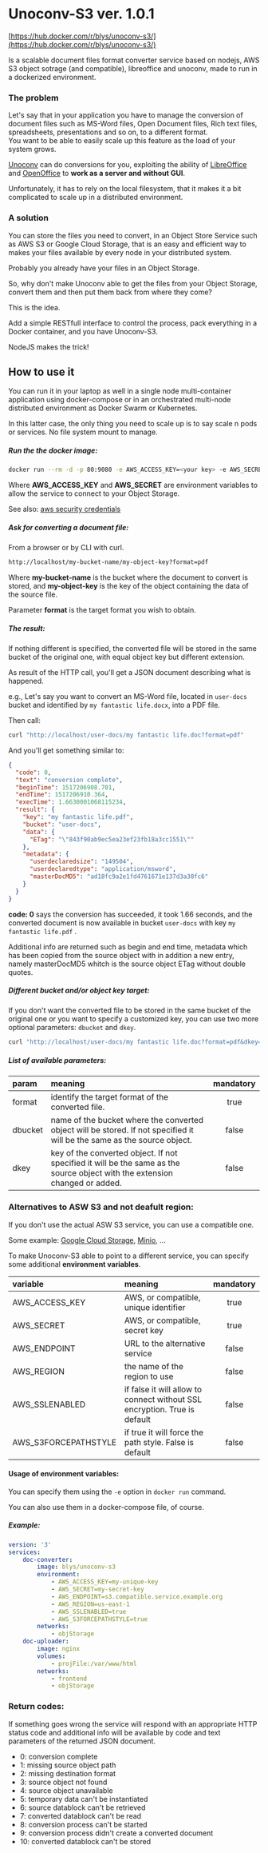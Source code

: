 # Unoconv-S3 ver. 1.0.1

[https://hub.docker.com/r/blys/unoconv-s3/](https://hub.docker.com/r/blys/unoconv-s3/)

Is a scalable document files format converter service based on nodejs, AWS S3 object sotrage \(and compatible\), libreoffice and unoconv, made to run in a dockerized environment.

### The problem

Let's say that in your application you have to manage the conversion of document files such as MS-Word files, Open Document files, Rich text files, spreadsheets, presentations and so on, to a different format.  
You want to be able to easily scale up this feature as the load of your system grows.

[Unoconv](https://github.com/dagwieers/unoconv) can do conversions for you, exploiting the ability of [LibreOffice](https://www.libreoffice.org/) and [OpenOffice](https://www.openoffice.org/) to **work as a server and without GUI**.

Unfortunately, it has to rely on the local filesystem, that it makes it a bit complicated to scale up in a distributed environment.

### A solution

You can store the files you need to convert, in an Object Store Service such as AWS S3 or Google Cloud Storage, that is an easy and efficient way to makes your files available by every node in your distributed system.

Probably you already have your files in an Object Storage.

So, why don't make Unoconv able to get the files from your Object Storage, convert them and then put them back from where they come?

This is the idea.

Add a simple RESTfull interface to control the process,  pack everything in a Docker container, and you have Unoconv-S3.

NodeJS makes the trick!

## How to use it

You can run it in your laptop as well in a single node multi-container application using docker-compose or in an orchestrated multi-node distributed environment as Docker Swarm or Kubernetes.

In this latter case, the only thing you need to scale up is to say scale n pods or services. No file system mount to manage.

##### Run the the docker image:

```bash
docker run --rm -d -p 80:9080 -e AWS_ACCESS_KEY=<your key> -e AWS_SECRET=<your secret> blys/unoconv-s3
```

Where **AWS\_ACCESS\_KEY** and **AWS\_SECRET** are environment variables to allow the service to connect to your Object Storage.

See also: [aws security credentials](https://docs.aws.amazon.com/general/latest/gr/aws-security-credentials.html)

##### Ask for converting a document file:

From a browser or by CLI with curl.

```bash
http://localhost/my-bucket-name/my-object-key?format=pdf
```

Where **my-bucket-name** is the bucket where the document to convert is stored, and **my-object-key** is the key of the object containing the data of the source file.

Parameter **format** is the target format you wish to obtain.

##### The result:

If nothing different is specified, the converted file will be stored in the same bucket of the original one, with equal object key but different extension.

As result of the HTTP call, you'll get a JSON document describing what is happened.

e.g., Let's say you want to convert an MS-Word file, located in `user-docs` bucket and identified by `my fantastic life.docx`, into a PDF file.

Then call:

```bash
curl "http://localhost/user-docs/my fantastic life.doc?format=pdf"
```

And you'll get something similar to:

```json
{
  "code": 0,
  "text": "conversion complete",
  "beginTime": 1517206908.701,
  "endTime": 1517206910.364,
  "execTime": 1.6630001068115234,
  "result": {
    "key": "my fantastic life.pdf",
    "bucket": "user-docs",
    "data": {
      "ETag": "\"843f90ab9ec5ea23ef23fb18a3cc1551\""
    },
    "metadata": {
      "userdeclaredsize": "149504",
      "userdeclaredtype": "application/msword",
      "masterDocMD5": "ad18fc9a2e1fd4761671e137d3a30fc6"
    }
  }
}
```

**code: 0** says the conversion has succeeded, it took 1.66 seconds, and the converted document is now available in bucket `user-docs` with key `my fantastic life.pdf` .

Additional info are returned such as begin and end time, metadata which has been copied from the source object with in addition a new entry, namely masterDocMD5 whitch is the source object ETag without double quotes.

##### Different bucket and/or object key target:

If you don't want the converted file to be stored in the same bucket of the original one or you want to specify a customized key, you can use two more optional parameters: `dbucket` and `dkey`.

```bash
curl "http://localhost/user-docs/my fantastic life.doc?format=pdf&dkey=my amazing life.pdf&dbucket=converted-user-docs"
```

##### List of available parameters:

| param | meaning | mandatory |
| :--- | :--- | :---: |
| format | identify the target format of the converted file. | true |
| dbucket | name of the bucket where the converted object will be stored. If not specified it will be the same as the source object. | false |
| dkey | key of the converted object. If not specified it will be the same as the source object with the extension changed or added. | false |

### Alternatives to ASW S3 and not deafult region:

If you don't use the actual ASW S3 service, you can use a compatible one.

Some example: [Google Cloud Storage](https://cloud.google.com/storage/docs/interoperability), [Minio](https://www.minio.io/), ...

To make Unoconv-S3 able to point to a different service, you can specify some additional **environment variables**.

| variable | meaning | mandatory |
| :--- | :--- | :---: |
| AWS\_ACCESS\_KEY | AWS, or compatible, unique identifier | true |
| AWS\_SECRET | AWS, or compatible, secret key | true |
| AWS\_ENDPOINT | URL to the alternative service | false |
| AWS\_REGION | the name of the region to use | false |
| AWS\_SSLENABLED | if false it will allow to connect without SSL encryption. True is default | false |
| AWS\_S3FORCEPATHSTYLE | if true it will force the path style. False is default | false |

#### Usage of environment variables:

You can specify them using the `-e` option in `docker run` command.

You can also use them in a docker-compose file, of course.

##### Example:

```yaml
version: '3'
services:
    doc-converter:
        image: blys/unoconv-s3
        environment:
            - AWS_ACCESS_KEY=my-unique-key
            - AWS_SECRET=my-secret-key
            - AWS_ENDPOINT=s3.compatible.service.example.org
            - AWS_REGION=us-east-1
            - AWS_SSLENABLED=true
            - AWS_S3FORCEPATHSTYLE=true        
        networks:
            - objStorage
    doc-uploader:
        image: nginx
        volumes:
            - projFile:/var/www/html
        networks:
            - frontend
            - objStorage
```

### Return codes:

If something goes wrong the service will respond with an appropriate HTTP status code and additional info will be available by code and text parameters of the returned JSON document.

* 0: conversion complete
* 1: missing source object path
* 2: missing destination format
* 3: source object not found
* 4: source object unavailable
* 5: temporary data can't be instantiated
* 6: source datablock can't be retrieved
* 7: converted datablock can't be read
* 8: conversion process can't be started
* 9: conversion process didn't create a converted document
* 10: converted datablock can't be stored


